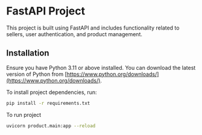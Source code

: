 # FastAPI Project

This project is built using FastAPI and includes functionality related to sellers, user authentication, and product management.

## Installation

Ensure you have Python 3.11 or above installed. You can download the latest version of Python from [https://www.python.org/downloads/](https://www.python.org/downloads/).

To install project dependencies, run:

```bash
pip install -r requirements.txt
```
To run project
```bash
uvicorn product.main:app --reload
